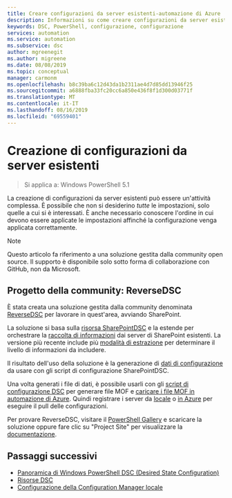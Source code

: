 ```yaml
---
title: Creare configurazioni da server esistenti-automazione di Azure
description: Informazioni su come creare configurazioni da server esistenti per automazione di Azure.
keywords: DSC, PowerShell, configurazione, configurazione
services: automation
ms.service: automation
ms.subservice: dsc
author: mgreenegit
ms.author: migreene
ms.date: 08/08/2019
ms.topic: conceptual
manager: carmonm
ms.openlocfilehash: b8c39ba6c12d43da1b2311ae4d7d85dd13946f25
ms.sourcegitcommit: a6888fba33fc20cc6a850e436f8f1d300d03771f
ms.translationtype: MT
ms.contentlocale: it-IT
ms.lasthandoff: 08/16/2019
ms.locfileid: "69559401"
---
```

# <a name="create-configurations-from-existing-servers"></a>Creazione di configurazioni da server esistenti

> Si applica a: Windows PowerShell 5.1

La creazione di configurazioni da server esistenti può essere un'attività complessa.
È possibile che non si desiderino *tutte* le impostazioni, solo quelle a cui si è interessati.
È anche necessario conoscere l'ordine in cui devono essere applicate le impostazioni affinché la configurazione venga applicata correttamente.

> [!NOTE]
> Questo articolo fa riferimento a una soluzione gestita dalla community open source.
> Il supporto è disponibile solo sotto forma di collaborazione con GitHub, non da Microsoft.

## <a name="community-project-reversedsc"></a>Progetto della community: ReverseDSC

È stata creata una soluzione gestita dalla community denominata [ReverseDSC](https://github.com/microsoft/reversedsc) per lavorare in quest'area, avviando SharePoint.

La soluzione si basa sulla [risorsa SharePointDSC](https://github.com/powershell/sharepointdsc) e la estende per orchestrare la [raccolta di informazioni](https://github.com/Microsoft/sharepointDSC.reverse#how-to-use) dai server di SharePoint esistenti.
La versione più recente include più [modalità di estrazione](https://github.com/Microsoft/SharePointDSC.Reverse/wiki/Extraction-Modes) per determinare il livello di informazioni da includere.

Il risultato dell'uso della soluzione è la generazione di [dati di configurazione](https://github.com/Microsoft/sharepointDSC.reverse#configuration-data) da usare con gli script di configurazione SharePointDSC.

Una volta generati i file di dati, è possibile usarli con gli [script di configurazione DSC](/powershell/dsc/overview/overview) per generare file MOF e [caricare i file MOF in automazione di Azure](/azure/automation/tutorial-configure-servers-desired-state#create-and-upload-a-configuration-to-azure-automation).
Quindi registrare i server da [locale](/azure/automation/automation-dsc-onboarding#physicalvirtual-windows-machines-on-premises-or-in-a-cloud-other-than-azureaws) o [in Azure](/azure/automation/automation-dsc-onboarding#azure-virtual-machines) per eseguire il pull delle configurazioni.

Per provare ReverseDSC, visitare il [PowerShell Gallery](https://www.powershellgallery.com/packages/ReverseDSC/) e scaricare la soluzione oppure fare clic su "Project Site" per visualizzare la [documentazione](https://github.com/Microsoft/sharepointDSC.reverse).

## <a name="next-steps"></a>Passaggi successivi

- [Panoramica di Windows PowerShell DSC (Desired State Configuration)](/powershell/dsc/overview/overview)
- [Risorse DSC](/powershell/dsc/resources/resources)
- [Configurazione della Configuration Manager locale](/powershell/dsc/managing-nodes/metaconfig)
